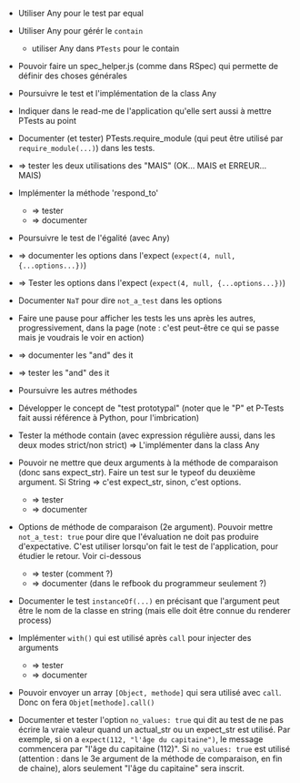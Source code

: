 * Utiliser Any pour le test par equal
* Utiliser Any pour gérér le `contain`
  * utiliser Any dans `PTests` pour le contain
* Pouvoir faire un spec_helper.js (comme dans RSpec) qui permette de définir des choses générales

* Poursuivre le test et l'implémentation de la class Any
* Indiquer dans le read-me de l'application qu'elle sert aussi à mettre PTests au point
* Documenter (et tester) PTests.require_module (qui peut être utilisé par `require_module(...)`) dans les tests.
* => tester les deux utilisations des "MAIS" (OK… MAIS et ERREUR… MAIS)
* Implémenter la méthode 'respond_to'
  * => tester
  * => documenter
* Poursuivre le test de l'égalité (avec Any)
* => documenter les options dans l'expect (`expect(4, null, {...options...})`)
* => Tester les options dans l'expect (`expect(4, null, {...options...})`)
* Documenter `NaT` pour dire `not_a_test` dans les options
* Faire une pause pour afficher les tests les uns après les autres, progressivement, dans la page (note : c'est peut-être ce qui se passe mais je voudrais le voir en action)
* => documenter les "and" des it
* => tester les "and" des it
* Poursuivre les autres méthodes
* Développer le concept de "test prototypal" (noter que le "P" et P-Tests fait aussi référence à Python, pour l'imbrication)
* Tester la méthode contain (avec expression régulière aussi, dans les deux modes strict/non strict)
  => L'implémenter dans la class Any
* Pouvoir ne mettre que deux arguments à la méthode de comparaison (donc sans expect_str). Faire un test sur le typeof du deuxième argument. Si String => c'est expect_str, sinon, c'est options.
  * => tester
  * => documenter
* Options de méthode de comparaison (2e argument). Pouvoir mettre `not_a_test: true` pour dire que l'évaluation ne doit pas produire d'expectative. C'est utiliser lorsqu'on fait le test de l'application, pour étudier le retour. Voir ci-dessous
  * => tester (comment ?)
  * => documenter (dans le refbook du programmeur seulement ?)
* Documenter le test `instanceOf(...)` en précisant que l'argument peut être le nom de la classe en string (mais elle doit être connue du renderer process)
* Implémenter `with()` qui est utilisé après `call` pour injecter des arguments
  * => tester
  * => documenter
* Pouvoir envoyer un array `[Object, methode]` qui sera utilisé avec `call`. Donc on fera `Objet[methode].call()`
* Documenter et tester l'option `no_values: true` qui dit au test de ne pas écrire la vraie valeur quand un actual_str ou un expect_str est utilisé. Par exemple, si on a `expect(112, "l'âge du capitaine")`, le message commencera par "l'âge du capitaine (112)". Si `no_values: true` est utilisé (attention : dans le 3e argument de la méthode de comparaison, en fin de chaine), alors seulement "l'âge du capitaine" sera inscrit.
